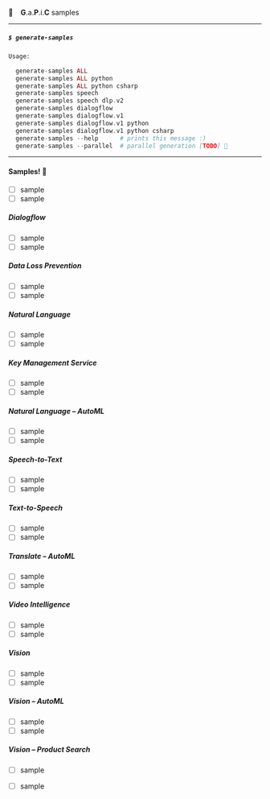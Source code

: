🐄 ` ` **G**.a.**P**.i.**C** samples` `

----

##### `$ generate-samples`

```php
Usage:

  generate-samples ALL
  generate-samples ALL python
  generate-samples ALL python csharp
  generate-samples speech
  generate-samples speech dlp.v2
  generate-samples dialogflow
  generate-samples dialogflow.v1
  generate-samples dialogflow.v1 python
  generate-samples dialogflow.v1 python csharp
  generate-samples --help      # prints this message :)
  generate-samples --parallel  # parallel generation [TODO] 🦇
```
----

#### Samples! 🦑

 - [ ] sample
 - [ ] sample

##### Dialogflow

 - [ ] sample
 - [ ] sample
 
##### Data Loss Prevention

 - [ ] sample
 - [ ] sample

##### Natural Language

 - [ ] sample
 - [ ] sample

##### Key Management Service

 - [ ] sample
 - [ ] sample

##### Natural Language – AutoML

 - [ ] sample
 - [ ] sample

##### Speech-to-Text

 - [ ] sample
 - [ ] sample

##### Text-to-Speech

 - [ ] sample
 - [ ] sample

##### Translate – AutoML

 - [ ] sample
 - [ ] sample

##### Video Intelligence

 - [ ] sample
 - [ ] sample

##### Vision

 - [ ] sample
 - [ ] sample

##### Vision – AutoML

 - [ ] sample
 - [ ] sample

##### Vision – Product Search

 - [ ] sample
 - [ ] sample

